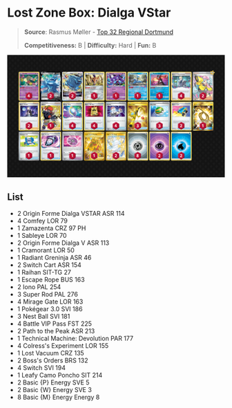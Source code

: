 # Lost Zone Box: Dialga VStar

> **Source**: Rasmus Møller - [Top 32 Regional Dortmund](https://limitlesstcg.com/decks/list/10234)
> 
> **Competitiveness:** B | **Difficulty:** Hard | **Fun:** B

![decklist](../../!Images/Standard/09BST-PAF/LZB%20Dialga.PNG)

## List
* 2 Origin Forme Dialga VSTAR ASR 114
* 4 Comfey LOR 79
* 1 Zamazenta CRZ 97 PH
* 1 Sableye LOR 70
* 2 Origin Forme Dialga V ASR 113
* 1 Cramorant LOR 50
* 1 Radiant Greninja ASR 46
* 2 Switch Cart ASR 154
* 1 Raihan SIT-TG 27
* 1 Escape Rope BUS 163
* 2 Iono PAL 254
* 3 Super Rod PAL 276
* 4 Mirage Gate LOR 163
* 1 Pokégear 3.0 SVI 186
* 3 Nest Ball SVI 181
* 4 Battle VIP Pass FST 225
* 2 Path to the Peak ASR 213
* 1 Technical Machine: Devolution PAR 177
* 4 Colress's Experiment LOR 155
* 1 Lost Vacuum CRZ 135
* 2 Boss's Orders BRS 132
* 4 Switch SVI 194
* 1 Leafy Camo Poncho SIT 214
* 2 Basic {P} Energy SVE 5
* 2 Basic {W} Energy SVE 3
* 8 Basic {M} Energy Energy 8
